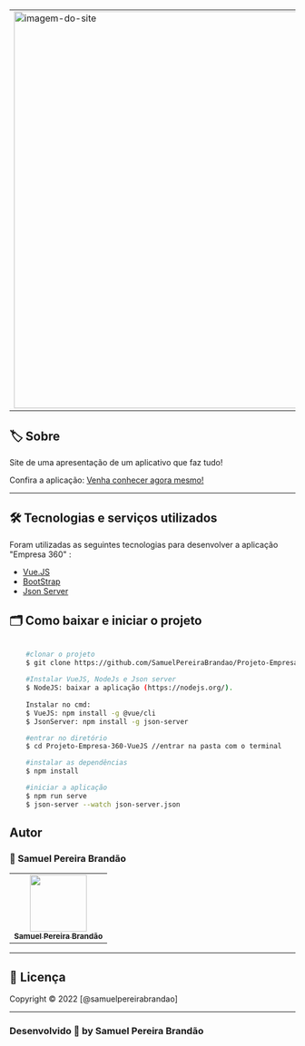 #
<table align="center">
    <tr>
        <td>
            <img src="assets/empresa360.gif" width="700px" alt="imagem-do-site" align="center">
        </td>
    </tr>

</table>

## 🏷️ Sobre 
Site de uma apresentação de um aplicativo que faz tudo!
<p align="left">Confira a aplicação: <a href="https://projeto-empresa-360-vue-js.vercel.app/#/" target="_blank"> Venha conhecer agora mesmo! <a/></p>

---

## 🛠️ Tecnologias e serviços utilizados
Foram utilizadas as seguintes tecnologias para desenvolver a aplicação "Empresa 360" :

- [Vue.JS](https://vuejs.org/)
- [BootStrap](https://getbootstrap.com/)
- [Json Server](https://www.npmjs.com/package/json-server)

## 🗂️ Como baixar e iniciar o projeto 

```bash

    #clonar o projeto
    $ git clone https://github.com/SamuelPereiraBrandao/Projeto-Empresa-360-VueJS.git
    
    #Instalar VueJS, NodeJs e Json server
    $ NodeJS: baixar a aplicação (https://nodejs.org/).
    
    Instalar no cmd:
    $ VueJS: npm install -g @vue/cli
    $ JsonServer: npm install -g json-server

    #entrar no diretório
    $ cd Projeto-Empresa-360-VueJS //entrar na pasta com o terminal

    #instalar as dependências
    $ npm install

    #iniciar a aplicação
    $ npm run serve
    $ json-server --watch json-server.json

```

## Autor
### 👤 Samuel Pereira Brandão
<table align="center">
  <tr align="center">
    <td align="center">
      <a href="https://github.com/SamuelPereiraBrandao">
        <img src="https://avatars.githubusercontent.com/u/89025317?s=400&u=5101aea74c08cb71402f11ed03a1ab666f208120&v=4" width="100px;" alt=""/><br>
        <sub>
          <b>Samuel Pereira Brandão</b>
        </sub>
      </a>
    </td>
    
</table>

---
## 📝 Licença
Copyright © 2022 [@samuelpereirabrandao]


---

### Desenvolvido 💜 by Samuel Pereira Brandão

